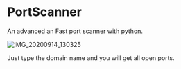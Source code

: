 # PortScanner
An advanced an Fast port scanner with python.


![IMG_20200914_130325](https://user-images.githubusercontent.com/66959739/93057349-609cd780-f68b-11ea-9a3c-52a479bf3002.jpg)

Just type the domain name and you will get all open ports.
